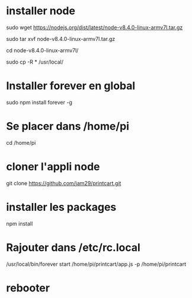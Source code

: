 # installer node

sudo wget https://nodejs.org/dist/latest/node-v8.4.0-linux-armv7l.tar.gz

sudo tar xvf node-v8.4.0-linux-armv7l.tar.gz

cd node-v8.4.0-linux-armv7l/

sudo cp -R * /usr/local/


# Installer forever en global

sudo npm install forever -g 

# Se placer dans /home/pi 

cd /home/pi

#  cloner l'appli node 

git clone https://github.com/jam29/printcart.git

# installer les packages

npm install

# Rajouter dans /etc/rc.local

/usr/local/bin/forever start /home/pi/printcart/app.js -p /home/pi/printcart 

# rebooter
